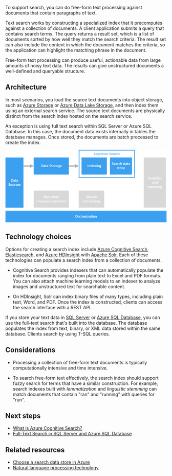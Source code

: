 To support search, you can do free-form text processing against documents that contain paragraphs of text.

Text search works by constructing a specialized index that it precomputes against a collection of documents. A client application submits a query that contains search terms. The query returns a result set, which is a list of documents sorted by how well they match the search criteria. The result set can also include the context in which the document matches the criteria, so the application can highlight the matching phrase in the document.

Free-form text processing can produce useful, actionable data from large amounts of noisy text data. The results can give unstructured documents a well-defined and queryable structure.

## Architecture

In most scenarios, you load the source text documents into object storage, such as [Azure Storage](https://azure.microsoft.com/product-categories/storage) or [Azure Data Lake Storage](https://azure.microsoft.com/services/storage/data-lake-storage), and then index them using an external search service. The source text documents are physically distinct from the search index hosted on the search service.

An exception is using full text search within SQL Server or Azure SQL Database. In this case, the document data exists internally in tables the database manages. Once stored, the documents are batch processed to create the index.

![Diagram of a search pipeline.](./images/search-pipeline.png)

## Technology choices

Options for creating a search index include [Azure Cognitive Search](https://azure.microsoft.com/services/search), [Elasticsearch](https://www.elastic.co), and [Azure HDInsight](https://azure.microsoft.com/services/hdinsight) with [Apache Solr](https://solr.apache.org). Each of these technologies can populate a search index from a collection of documents.

- Cognitive Search provides indexers that can automatically populate the index for documents ranging from plain text to Excel and PDF formats. You can also attach machine learning models to an indexer to analyze images and unstructured text for searchable content.

- On HDInsight, Solr can index binary files of many types, including plain text, Word, and PDF. Once the index is constructed, clients can access the search interface with a REST API.

If you store your text data in [SQL Server](https://www.microsoft.com/sql-server/sql-server-downloads) or [Azure SQL Database](https://azure.microsoft.com/products/azure-sql/database), you can use the full-text search that's built into the database. The database populates the index from text, binary, or XML data stored within the same database. Clients search by using T-SQL queries.

## Considerations

- Processing a collection of free-form text documents is typically computationally intensive and time intensive.

- To search free-form text effectively, the search index should support fuzzy search for terms that have a similar construction. For example, search indexes built with *lemmatization* and *linguistic stemming* can match documents that contain "ran" and "running" with queries for "run".

## Next steps
- [What is Azure Cognitive Search?](/azure/search/search-what-is-azure-search)
- [Full-Text Search in SQL Server and Azure SQL Database](/sql/relational-databases/search/full-text-search)

## Related resources

- [Choose a search data store in Azure](../technology-choices/search-options.md)
- [Natural language processing technology](../technology-choices/natural-language-processing.md)
